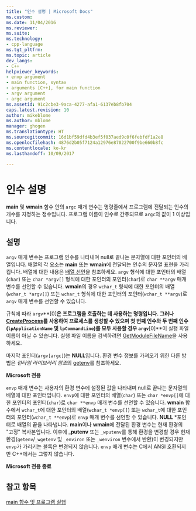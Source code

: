 ```yaml
---
title: "인수 설명 | Microsoft Docs"
ms.custom: 
ms.date: 11/04/2016
ms.reviewer: 
ms.suite: 
ms.technology:
- cpp-language
ms.tgt_pltfrm: 
ms.topic: article
dev_langs:
- C++
helpviewer_keywords:
- envp argument
- main function, syntax
- arguments [C++], for main function
- argv argument
- argc argument
ms.assetid: 91c2cbe3-9aca-4277-afa1-6137eb8fb704
caps.latest.revision: 10
author: mikeblome
ms.author: mblome
manager: ghogen
ms.translationtype: HT
ms.sourcegitcommit: 16d1bf59dfd4b3ef5f037aed9c0f6febfdf1a2e8
ms.openlocfilehash: 4876d2b05f7124a12976e87022700f9be660b8fc
ms.contentlocale: ko-kr
ms.lasthandoff: 10/09/2017

---
```

# <a name="argument-description"></a>인수 설명
**main** 및 **wmain** 함수 안의 `argc` 매개 변수는 명령줄에서 프로그램에 전달되는 인수의 개수를 지정하는 정수입니다. 프로그램 이름이 인수로 간주되므로 `argc`의 값이 1 이상입니다.  
  
## <a name="remarks"></a>설명  
 `argv` 매개 변수는 프로그램 인수를 나타내며 null로 끝나는 문자열에 대한 포인터의 배열입니다. 배열의 각 요소는 **main** 또는 **wmain**에 전달되는 인수의 문자열 표현을 가리킵니다. 배열에 대한 내용은 [배열 선언](../c-language/array-declarations.md)을 참조하세요. `argv` 형식에 대한 포인터의 배열(`char`) 또는 `char *argv[]` 형식에 대한 포인터의 포인터(`char`)로 `char **argv` 매개 변수를 선언할 수 있습니다. **wmain**의 경우 `wchar_t` 형식에 대한 포인터의 배열(`wchar_t *argv[]`) 또는 `wchar_t` 형식에 대한 포인터의 포인터(`wchar_t **argv`)로 `argv` 매개 변수를 선언할 수 있습니다.  
  
 규칙에 따라 `argv`**[0]**은 프로그램을 호출하는 데 사용하는 명령입니다.  그러나 [CreateProcess](http://msdn.microsoft.com/library/windows/desktop/ms682425)를 사용하여 프로세스를 생성할 수 있으며 첫 번째 인수와 두 번째 인수(`lpApplicationName` 및 `lpCommandLine`)를 모두 사용할 경우 `argv`**[0]**이 실행 파일 이름이 아닐 수 있습니다. 실행 파일 이름을 검색하려면 [GetModuleFileName](http://msdn.microsoft.com/library/windows/desktop/ms683197)을 사용하세요.  
  
 마지막 포인터(`argv[argc]`)는 **NULL**입니다. 환경 변수 정보를 가져오기 위한 다른 방법은 *런타임 라이브러리 참조*의 [getenv](../c-runtime-library/reference/getenv-wgetenv.md)를 참조하세요.  
  
 **Microsoft 전용**  
  
 `envp` 매개 변수는 사용자의 환경 변수에 설정된 값을 나타내며 null로 끝나는 문자열의 배열에 대한 포인터입니다. `envp`에 대한 포인터의 배열(`char`) 또는 `char *envp[]`에 대한 포인터의 포인터(`char`)로 `char **envp` 매개 변수를 선언할 수 있습니다. **wmain** 함수에서 `wchar_t`에 대한 포인터의 배열(`wchar_t *envp[]`) 또는 `wchar_t`에 대한 포인터의 포인터(`wchar_t **envp`)로 `envp` 매개 변수를 선언할 수 있습니다. **NULL** \*포인터로 배열의 끝을 나타냅니다. **main**이나 **wmain**에 전달된 환경 변수는 현재 환경의 "고정" 복사본입니다. 이후에 _**putenv** 또는 `_wputenv`를 통해 환경을 변경할 경우 현재 환경(`getenv`/`_wgetenv` 및 `_environ` 또는 `_wenviron` 변수에서 반환)이 변경되지만 `envp`가 가리키는 블록은 변경되지 않습니다. `envp` 매개 변수는 C에서 ANSI 호환되지만 C++에서는 그렇지 않습니다.  
  
 **Microsoft 전용 종료**  
  
## <a name="see-also"></a>참고 항목  
 [main 함수 및 프로그램 실행](../c-language/main-function-and-program-execution.md)
